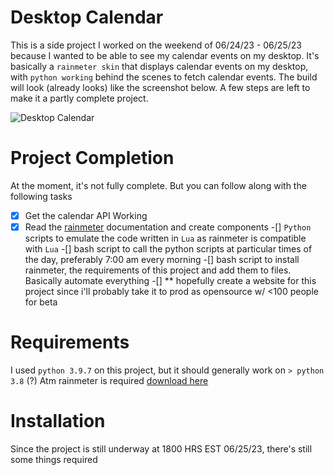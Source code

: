 # Desktop Calendar

This is a side project I worked on the weekend of 06/24/23 - 06/25/23 because I wanted to be able to see my calendar events on my desktop. 
It's basically a `rainmeter skin` that displays calendar events on my desktop, with `python working` behind the scenes to fetch calendar events.
The build will look (already looks) like the screenshot below.
A few steps are left to make it a partly complete project. 

![Desktop Calendar](https://github.com/leonkoech/dsktp-calendar/assets/39020723/41151c4e-e7f7-496d-8ac4-6c37a0e96aaf)

# Project Completion
At the moment, it's not fully complete. But you can follow along with the following tasks 
-[x] Get the calendar API Working
-[x] Read the [rainmeter](https://docs.rainmeter.net/) documentation and create components 
-[] `Python` scripts to emulate the code written in `Lua` as rainmeter is compatible with `Lua`
-[] bash script to call the python scripts at particular times of the day, preferably 7:00 am every morning
-[] bash script to install rainmeter, the requirements of this project and add them to files. Basically automate everything
-[] ** hopefully create a website for this project since i'll probably take it to prod as opensource w/ <100 people for beta

# Requirements
I used `python 3.9.7` on this project, but it should generally work on `> python 3.8` (?)
Atm rainmeter is required [download here](https://docs.rainmeter.net/manual/installing-rainmeter/)

# Installation
Since the project is still underway at 1800 HRS EST 06/25/23, there's still some things required 
